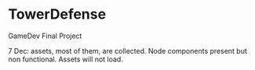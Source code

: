 # TowerDefense
GameDev Final Project

7 Dec: assets, most of them, are collected. Node components present but non functional. Assets will not load.
